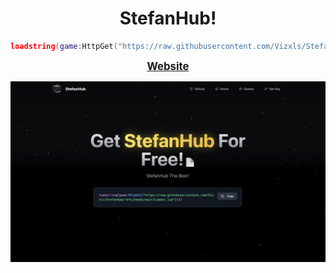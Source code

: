 <h1 align="center">StefanHub!</h1>


```lua
loadstring(game:HttpGet("https://raw.githubusercontent.com/Vizxls/StefanHub/refs/heads/main/Loader.lua"))()
```

<p align="center">
  <a href="https://yonpoorhub.base44.app"><b><big>Website</big></b></a>
</p>

![image](images/websitephoto.png)
